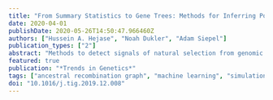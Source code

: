 ```yaml
---
title: "From Summary Statistics to Gene Trees: Methods for Inferring Positive Selection"
date: 2020-04-01
publishDate: 2020-05-26T14:50:47.966460Z
authors: ["Hussein A. Hejase", "Noah Dukler", "Adam Siepel"]
publication_types: ["2"]
abstract: "Methods to detect signals of natural selection from genomic data have traditionally emphasized the use of simple summary statistics. Here, we review a new generation of methods that consider combinations of conventional summary statistics and/or richer features derived from inferred gene trees and ancestral recombination graphs (ARGs). We also review recent advances in methods for population genetic simulation and ARG reconstruction. Finally, we describe opportunities for future work on a variety of related topics, including the genetics of speciation, estimation of selection coefficients, and inference of selection on polygenic traits. Together, these emerging methods offer promising new directions in the study of natural selection."
featured: true
publication: "*Trends in Genetics*"
tags: ["ancestral recombination graph", "machine learning", "simulation"]
doi: "10.1016/j.tig.2019.12.008"
---
```


